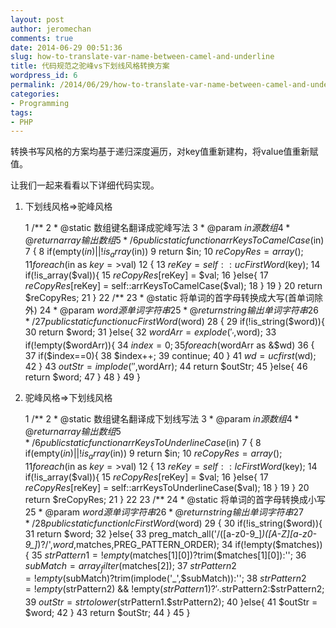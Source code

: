 ```yaml
---
layout: post
author: jeromechan
comments: true
date: 2014-06-29 00:51:36
slug: how-to-translate-var-name-between-camel-and-underline
title: 代码规范之驼峰vs下划线风格转换方案
wordpress_id: 6
permalink: /2014/06/29/how-to-translate-var-name-between-camel-and-underline/
categories:
- Programming
tags:
- PHP
---
```


转换书写风格的方案均基于递归深度遍历，对key值重新建构，将value值重新赋值。

让我们一起来看看以下详细代码实现。



	
  1. 下划线风格=>驼峰风格




    
     1     /**
     2      * @static 数组键名翻译成驼峰写法
     3      * @param $in 源数组
     4      * @return array 输出数组
     5      */
     6     public static function arrKeysToCamelCase($in)
     7     {
     8         if(empty($in)||!is_array($in))
     9             return $in;
    10         $reCopyRes = array();
    11         foreach($in as $key=>$val)
    12         {
    13             $reKey = self::ucFirstWord($key);
    14             if(!is_array($val)){
    15                 $reCopyRes[$reKey] = $val;
    16             }else{
    17                 $reCopyRes[$reKey] = self::arrKeysToCamelCase($val);
    18             }
    19         }
    20         return $reCopyRes;
    21     }<!-- more -->
    22     /**
    23      * @static 将单词的首字母转换成大写(首单词除外)
    24      * @param $word 源单词字符串
    25      * @return string 输出单词字符串
    26      */
    27     public static function ucFirstWord($word)
    28     {
    29         if(!is_string($word)){
    30             return $word;
    31         }else{
    32             $wordArr = explode('_',$word);
    33             if(!empty($wordArr)){
    34                 $index = 0;
    35                 foreach($wordArr as &$wd)
    36                 {
    37                     if($index==0){
    38                         $index++;
    39                         continue;
    40                     }
    41                     $wd = ucfirst($wd);
    42                 }
    43                 $outStr = implode('',$wordArr);
    44                 return $outStr;
    45             }else{
    46                 return $word;
    47             }
    48         }
    49     }





	
  2. 驼峰风格=>下划线风格




    
     1     /**
     2      * @static 数组键名翻译成下划线写法
     3      * @param $in 源数组
     4      * @return array 输出数组
     5      */
     6     public static function arrKeysToUnderlineCase($in)
     7     {
     8         if(empty($in)||!is_array($in))
     9             return $in;
    10         $reCopyRes = array();
    11         foreach($in as $key=>$val)
    12         {
    13             $reKey = self::lcFirstWord($key);
    14             if(!is_array($val)){
    15                 $reCopyRes[$reKey] = $val;
    16             }else{
    17                 $reCopyRes[$reKey] = self::arrKeysToUnderlineCase($val);
    18             }
    19         }
    20         return $reCopyRes;
    21     }
    22 
    23     /**
    24      * @static 将单词的首字母转换成小写
    25      * @param $word 源单词字符串
    26      * @return string 输出单词字符串
    27      */
    28     public static function lcFirstWord($word)
    29     {
    30         if(!is_string($word)){
    31             return $word;
    32         }else{
    33             preg_match_all('/([a-z0-9_]*)([A-Z][a-z0-9_]*)?/',$word,$matches,PREG_PATTERN_ORDER);
    34             if(!empty($matches)){
    35                 $strPattern1 = !empty($matches[1][0])?trim($matches[1][0]):'';
    36                 $subMatch = array_filter($matches[2]);
    37                 $strPattern2 = !empty($subMatch)?trim(implode('_',$subMatch)):'';
    38                 $strPattern2 = !empty($strPattern2) && !empty($strPattern1)?'_'.$strPattern2:$strPattern2;
    39                 $outStr = strtolower($strPattern1.$strPattern2);
    40             }else{
    41                 $outStr = $word;
    42             }
    43             return $outStr;
    44         }
    45     }






